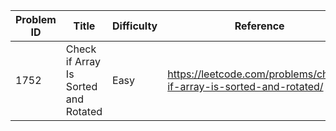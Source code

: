 | Problem ID | Title | Difficulty | Reference
| --- | --- | --- | ---
| 1752 | Check if Array Is Sorted and Rotated | Easy | https://leetcode.com/problems/check-if-array-is-sorted-and-rotated/
